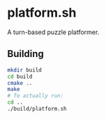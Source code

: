 # platform.sh

A turn-based puzzle platformer.

## Building

```bash
mkdir build
cd build
cmake ..
make
# To actually run:
cd ..
./build/platform.sh
```